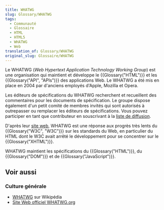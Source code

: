 ```yaml
---
title: WHATWG
slug: Glossary/WHATWG
tags:
  - Communauté
  - Glossaire
  - HTML
  - HTML5
  - WHATWG
  - Web
translation_of: Glossary/WHATWG
original_slug: Glossaire/WHATWG
---
```

Le WHATWG (_Web Hypertext Application Technology Working Group_) est une organisation qui maintient et développe le {{Glossary("HTML")}} et les {{Glossary("API", "APIs")}} des applications Web. Le WHATWG a été mis en place en 2004 par d'anciens employés d'Apple, Mozilla et Opera.

Les éditeurs de spécifications du WHATWG recherchent et recueillent des commentaires pour les documents de spécification. Le groupe dispose également d'un petit comité de membres invités qui sont autorisés à outrepasser ou remplacer les éditeurs de spécifications. Vous pouvez participer en tant que contributeur en souscrivant à la [liste de diffusion](https://whatwg.org/mailing-list).

D'après leur [site web](https://wiki.whatwg.org/wiki/FAQ#What_is_the_WHATWG.3F), WHATWG est une réponse aux progrès très lents du {{Glossary("W3C", "W3C")}} sur les standards du Web, en particulier du HTML dont le W3C avait arrêté le développement pour se concentrer sur le {{Glossary("XHTML")}}.

WHATWG maintient les spécifications du {{Glossary("HTML")}}, du {{Glossary("DOM")}} et de {{Glossary("JavaScript")}}.

## Voir aussi

### Culture générale

- [WHATWG](https://fr.wikipedia.org/wiki/Web_Hypertext_Application_Technology_Working_Group) sur Wikipédia
- [Site Web officiel WHATWG.org](http://wiki.whatwg.org/)
